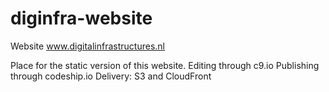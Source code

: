 # diginfra-website
Website www.digitalinfrastructures.nl

Place for the static version of this website. 
Editing through c9.io
Publishing through codeship.io
Delivery: S3 and CloudFront
